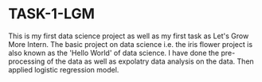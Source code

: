 # TASK-1-LGM
This is my first data science project as well as my first task as Let's Grow More Intern.
The basic project on data science i.e. the iris flower project is also known as the 'Hello World' of data science.
I have done the pre-processing of the data as well as expolatry data analysis on the data.
Then applied logistic regression model.
